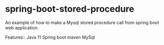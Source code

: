 # spring-boot-stored-procedure
An example of how to make a Mysql stored procedure call from spring boot web application.


Features::
 Java 11
 Spring boot 
 maven 
 MySql
